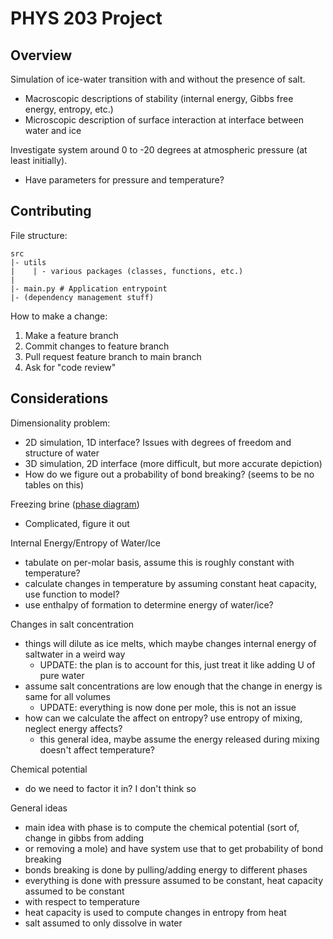 # PHYS 203 Project

## Overview
Simulation of ice-water transition with and without the presence of salt.
- Macroscopic descriptions of stability (internal energy, Gibbs free energy, entropy, etc.)
- Microscopic description of surface interaction at interface between water and ice

Investigate system around 0 to -20 degrees at atmospheric pressure (at least initially).
- Have parameters for pressure and temperature?

## Contributing

File structure:
```
src
|- utils
|    | - various packages (classes, functions, etc.)
|
|- main.py # Application entrypoint
|- (dependency management stuff)
```

How to make a change:
1. Make a feature branch
2. Commit changes to feature branch
3. Pull request feature branch to main branch
4. Ask for "code review"

## Considerations

Dimensionality problem:
- 2D simulation, 1D interface? Issues with degrees of freedom and structure of water
- 3D simulation, 2D interface (more difficult, but more accurate depiction)
- How do we figure out a probability of bond breaking? (seems to be no tables on this)

Freezing brine ([phase diagram](https://www.tf.uni-kiel.de/matwis/amat/iss/kap_6/illustr/i6_2_2.html))
- Complicated, figure it out

Internal Energy/Entropy of Water/Ice
- tabulate on per-molar basis, assume this is roughly constant with temperature?
- calculate changes in temperature by assuming constant heat capacity, use function to model?
- use enthalpy of formation to determine energy of water/ice?

Changes in salt concentration
- things will dilute as ice melts, which maybe changes internal energy of saltwater in a weird way
    - UPDATE: the plan is to account for this, just treat it like adding U of pure water
- assume salt concentrations are low enough that the change in energy is same for all volumes
    - UPDATE: everything is now done per mole, this is not an issue
- how can we calculate the affect on entropy? use entropy of mixing, neglect energy affects?
    - this general idea, maybe assume the energy released during mixing doesn't affect temperature?

Chemical potential
- do we need to factor it in? I don't think so

General ideas
- main idea with phase is to compute the chemical potential (sort of, change in gibbs from adding
- or removing a mole) and have system use that to get probability of bond breaking
- bonds breaking is done by pulling/adding energy to different phases
- everything is done with pressure assumed to be constant, heat capacity assumed to be constant
- with respect to temperature
- heat capacity is used to compute changes in entropy from heat
- salt assumed to only dissolve in water
